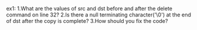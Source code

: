 ex1:
1.What are the values of src and dst before and after the delete command on line 32?
2.Is there a null terminating character('\0') at the end of dst after the copy is complete?
3.How should you fix the code?
